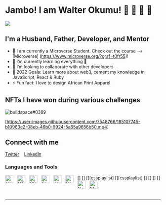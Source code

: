 # Jambo! I am Walter Okumu! 👋 👋 👋 👋

![](https://img.shields.io/badge/Microverse-blueviolet)

## I'm a Husband, Father, Developer, and Mentor

- 🔭 I am currently a Microverse Student. Check out the course --> [Microverse] (<https://www.microverse.org/?grsf=t0fr55>)!
- 🌱 I’m currently learning everything 🤣
- 👯 I’m looking to collaborate with other developers
- 🥅 2022 Goals: Learn more about web3, cement my knowledge in JavaScript, React & Ruby
- ⚡ Fun fact: I love to design African Print Apparel

## NFTs I have won during various challenges

![buildspace#0389](https://user-images.githubusercontent.com/7548766/185107870-faecdbc8-f681-4a17-9ef1-abdba37ba4a2.png)

[https://user-images.githubusercontent.com/7548766/185107745-b10963e2-08eb-46b0-9924-5a65a9656b50.mp4]

## Connect with me
[Twitter](https://twitter.com/OkumuOriaro)
&nbsp;&nbsp;
[LinkedIn](www.linkedin.com/in/okumu-o-12818429)

### Languages and Tools
[<img align="left" alt="Visual Studio Code" width="26px" src="https://cdn.jsdelivr.net/gh/devicons/devicon/icons/vscode/vscode-original.svg" style="padding-right:10px;" />]
[<img align="left" alt="HTML5" width="26px" src="https://cdn.jsdelivr.net/gh/devicons/devicon/icons/html5/html5-original.svg" style="padding-right:10px;" />]
[<img align="left" alt="CSS3" width="26px" src="https://cdn.jsdelivr.net/gh/devicons/devicon/icons/css3/css3-original.svg" style="padding-right:10px;" />][cssplaylist]
[<img align="left" alt="Sass" width="26px" src="https://cdn.jsdelivr.net/gh/devicons/devicon/icons/sass/sass-original.svg" style="padding-right:10px;" />][cssplaylist]
[<img align="left" alt="JavaScript" width="26px" src="https://cdn.jsdelivr.net/gh/devicons/devicon/icons/javascript/javascript-original.svg" style="padding-right:10px;" />]
[<img align="left" alt="React" width="26px" src="https://cdn.jsdelivr.net/gh/devicons/devicon/icons/react/react-original.svg" style="padding-right:10px;" />]
[<img align="left" alt="Node.js" width="26px" src="https://cdn.jsdelivr.net/gh/devicons/devicon/icons/nodejs/nodejs-original.svg" style="padding-right:10px;" />]
[<img align="left" alt="MongoDB" width="26px" src="https://cdn.jsdelivr.net/gh/devicons/devicon/icons/mongodb/mongodb-original.svg" style="padding-right:10px;" />]

<br />
<br />

---
